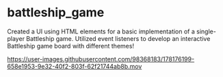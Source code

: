# battleship_game

Created a UI using HTML elements for a basic implementation of a single-player Battleship game. Utilized event listeners to develop an 
interactive Battleship game board with different themes!

https://user-images.githubusercontent.com/98368183/178176199-658e1953-9e32-40f2-803f-62f21744ab8b.mov

